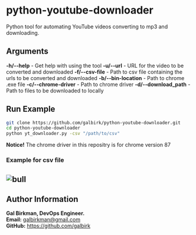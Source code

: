 # python-youtube-downloader
Python tool for automating YouTube videos converting to mp3 and downloading.
## Arguments
**-h/--help** - Get help with using the tool
**-u/--url** - URL for the video to be converted and downloaded
**-f/--csv-file** - Path to csv file containing the urls to be converted and downloaded
**-b/--bin-location** - Path to chrome .exe file
**-c/--chrome-driver** - Path to chrome driver
**-d/--download_path** - Path to files to be downloaded to locally
## Run Example
```bash
git clone https://github.com/galbirk/python-youtube-downloader.git
cd python-youtube-downloader
python yt_downloader.py -csv "/path/to/csv"
```
**Notice!** The chrome driver in this repositry is for chrome version 87<br>
### Example for csv file
## ![bull](images/bull.ico)
## Author Information

<b>Gal Birkman, DevOps Engineer.</b><br>
<b>Email:</b> galbirkman@gmail.com<br>
<b>GitHub:</b> https://github.com/galbirk

